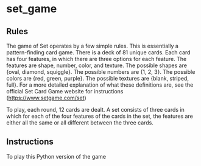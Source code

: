 # set_game

## Rules

The game of Set operates by a few simple rules. This is essentially a pattern-finding card game. There is a deck of 81 unique cards. Each card has four features, in which there are three options for each feature. The features are shape, number, color, and texture. The possible shapes are {oval, diamond, squiggle}. The possible numbers are {1, 2, 3}. The possible colors are {red, green, purple}. The possible textures are {blank, striped, full}. For a more detailed explanation of what these definitions are, see the official Set Card Game website for instructions (https://www.setgame.com/set) 

To play, each round, 12 cards are dealt. A set consists of three cards in which for each of the four features of the cards in the set, the features are either all the same or all different between the three cards. 

## Instructions 

To play this Python version of the game 
